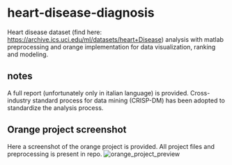 # heart-disease-diagnosis

Heart disease dataset (find here: https://archive.ics.uci.edu/ml/datasets/heart+Disease) analysis with matlab preprocessing and orange implementation for data visualization, ranking and modeling.

## notes
A full report (unfortunately only in italian language) is provided.
Cross-industry standard process for data mining (CRISP-DM) has been adopted to standardize the analysis process.

## Orange project screenshot
Here a screenshot of the orange project is provided. All project files and preprocessing is present in repo.
![orange_project_preview](https://github.com/gioele8/heart-disease-diagnosis/blob/master/orange_project_preview.png)
